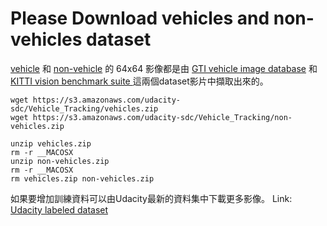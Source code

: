 # Please Download vehicles and non-vehicles dataset

[vehicle](https://s3.amazonaws.com/udacity-sdc/Vehicle_Tracking/vehicles.zip) 和 [non-vehicle](https://s3.amazonaws.com/udacity-sdc/Vehicle_Tracking/non-vehicles.zip) 的 64x64 影像都是由 [GTI vehicle image database](http://www.gti.ssr.upm.es/data/Vehicle_database.html) 和 [KITTI vision benchmark suite ](http://www.cvlibs.net/datasets/kitti/) 這兩個dataset影片中擷取出來的。

```shell
wget https://s3.amazonaws.com/udacity-sdc/Vehicle_Tracking/vehicles.zip
wget https://s3.amazonaws.com/udacity-sdc/Vehicle_Tracking/non-vehicles.zip

unzip vehicles.zip
rm -r __MACOSX
unzip non-vehicles.zip
rm -r __MACOSX
rm vehicles.zip non-vehicles.zip
```

如果要增加訓練資料可以由Udacity最新的資料集中下載更多影像。
Link: [Udacity labeled dataset](https://github.com/udacity/self-driving-car/tree/master/annotations) 